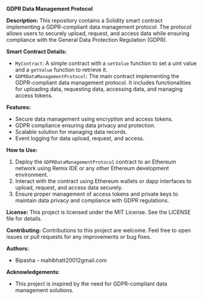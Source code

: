 **GDPR Data Management Protocol**

**Description:**
This repository contains a Solidity smart contract implementing a GDPR-compliant data management protocol. The protocol allows users to securely upload, request, and access data while ensuring compliance with the General Data Protection Regulation (GDPR).

**Smart Contract Details:**
- `MyContract`: A simple contract with a `setValue` function to set a uint value and a `getValue` function to retrieve it.
- `GDPRDataManagementProtocol`: The main contract implementing the GDPR-compliant data management protocol. It includes functionalities for uploading data, requesting data, accessing data, and managing access tokens.

**Features:**
- Secure data management using encryption and access tokens.
- GDPR compliance ensuring data privacy and protection.
- Scalable solution for managing data records.
- Event logging for data upload, request, and access.

**How to Use:**
1. Deploy the `GDPRDataManagementProtocol` contract to an Ethereum network using Remix IDE or any other Ethereum development environment.
2. Interact with the contract using Ethereum wallets or dapp interfaces to upload, request, and access data securely.
3. Ensure proper management of access tokens and private keys to maintain data privacy and compliance with GDPR regulations.

**License:**
This project is licensed under the MIT License. See the LICENSE file for details.

**Contributing:**
Contributions to this project are welcome. Feel free to open issues or pull requests for any improvements or bug fixes.

**Authors:**
- Bipasha - mahibhatt20012gmail.com

**Acknowledgements:**
- This project is inspired by the need for GDPR-compliant data management solutions.

